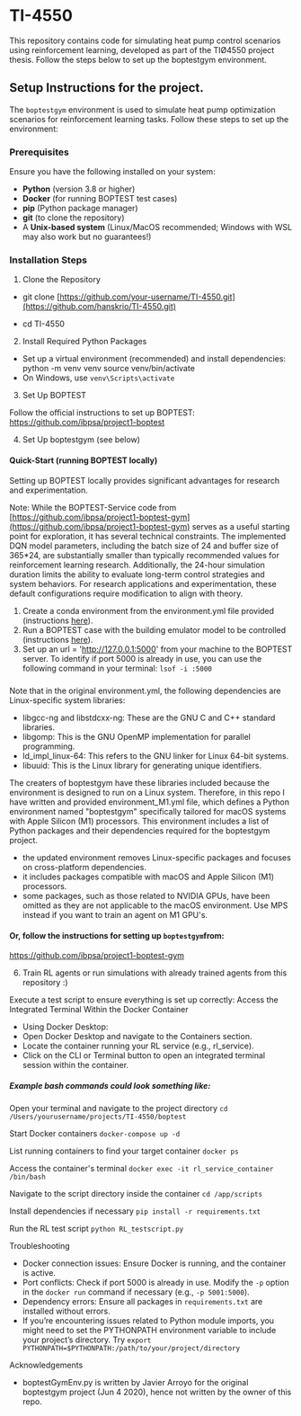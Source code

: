 # TI-4550
This repository contains code for simulating heat pump control scenarios using reinforcement learning, developed as part of the TIØ4550 project thesis. Follow the steps below to set up the boptestgym environment.

## Setup Instructions for the project.

The `boptestgym` environment is used to simulate heat pump optimization scenarios for reinforcement learning tasks. Follow these steps to set up the environment:

### Prerequisites
Ensure you have the following installed on your system:
- **Python** (version 3.8 or higher)
- **Docker** (for running BOPTEST test cases)
- **pip** (Python package manager)
- **git** (to clone the repository)
- A **Unix-based system** (Linux/MacOS recommended; Windows with WSL may also work but no guarantees!)

### Installation Steps

1. Clone the Repository

- git clone [https://github.com/your-username/TI-4550.git](https://github.com/hanskrio/TI-4550.git)

- cd TI-4550

2. Install Required Python Packages

- Set up a virtual environment (recommended) and install dependencies:
python -m venv venv
source venv/bin/activate
- On Windows, use `venv\Scripts\activate`

3. Set Up BOPTEST

Follow the official instructions to set up BOPTEST:
https://github.com/ibpsa/project1-boptest

4. Set Up boptestgym (see below)

#### Quick-Start (running BOPTEST locally)
Setting up BOPTEST locally provides significant advantages for research and experimentation. 

Note: While the BOPTEST-Service code from [https://github.com/ibpsa/project1-boptest-gym](https://github.com/ibpsa/project1-boptest-gym) serves as a useful starting point for exploration, it has several technical constraints. The implemented DQN model parameters, including the batch size of 24 and buffer size of 365*24, are substantially smaller than typically recommended values for reinforcement learning research. Additionally, the 24-hour simulation duration limits the ability to evaluate long-term control strategies and system behaviors. For research applications and experimentation, these default configurations require modification to align with theory.

1. Create a conda environment from the environment.yml file provided (instructions [here](https://docs.conda.io/projects/conda/en/latest/user-guide/tasks/manage-environments.html#creating-an-environment-from-an-environment-yml-file)).
2. Run a BOPTEST case with the building emulator model to be controlled (instructions [here](https://github.com/ibpsa/project1-boptest/blob/master/README.md)).
3. Set up an url = 'http://127.0.0.1:5000' from your machine to the BOPTEST server. To identify if port 5000 is already in use, you can use the following command in your terminal: `lsof -i :5000`

##### 
Note that in the original environment.yml, the following dependencies are Linux-specific system libraries:
- libgcc-ng and libstdcxx-ng: These are the GNU C and C++ standard libraries.
- libgomp: This is the GNU OpenMP implementation for parallel programming.
- ld_impl_linux-64: This refers to the GNU linker for Linux 64-bit systems.
- libuuid: This is the Linux library for generating unique identifiers.

The creaters of boptestgym have these libraries included because the environment is designed to run on a Linux system. 
Therefore, in this repo I have written and provided environment_M1.yml file, which defines a Python environment named "boptestgym" specifically tailored for macOS systems with Apple Silicon (M1) processors. This environment includes a list of Python packages and their dependencies required for the boptestgym project.
- the updated environment removes Linux-specific packages and focuses on cross-platform dependencies.
- it includes packages compatible with macOS and Apple Silicon (M1) processors.
- some packages, such as those related to NVIDIA GPUs, have been omitted as they are not applicable to the macOS environment. Use MPS instead if you want to train an agent on M1 GPU's. 



#### Or, follow the instructions for setting up `boptestgym`from:
https://github.com/ibpsa/project1-boptest-gym

6. Train RL agents or run simulations with already trained agents from this repository :) 

Execute a test script to ensure everything is set up correctly:
Access the Integrated Terminal Within the Docker Container
- Using Docker Desktop:
- Open Docker Desktop and navigate to the Containers section.
- Locate the container running your RL service (e.g., rl_service).
- Click on the CLI or Terminal button to open an integrated terminal session within the container.

##### Example bash commands could look something like:
Open your terminal and navigate to the project directory
`cd /Users/yourusername/projects/TI-4550/boptest`

Start Docker containers
`docker-compose up -d`

List running containers to find your target container
`docker ps`

Access the container's terminal
`docker exec -it rl_service_container /bin/bash`

Navigate to the script directory inside the container
`cd /app/scripts`

Install dependencies if necessary
`pip install -r requirements.txt`

Run the RL test script
`python RL_testscript.py`

Troubleshooting
- Docker connection issues: Ensure Docker is running, and the container is active.
- Port conflicts: Check if port 5000 is already in use. Modify the `-p` option in the `docker run` command if necessary (e.g., `-p 5001:5000`).
- Dependency errors: Ensure all packages in `requirements.txt` are installed without errors.
- If you’re encountering issues related to Python module imports, you might need to set the PYTHONPATH environment variable to include your project’s directory. Try `export PYTHONPATH=$PYTHONPATH:/path/to/your/project/directory`

Acknowledgements
- boptestGymEnv.py is written by Javier Arroyo for the original boptestgym project (Jun 4 2020), hence not written by the owner of this repo.
